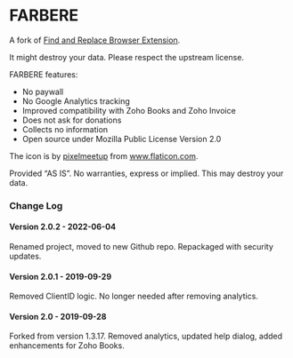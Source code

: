 # FARBERE

A fork of [Find and Replace Browser Extension](https://github.com/Dalimil/Find-and-Replace-Browser-Extension).

It might destroy your data. Please respect the upstream license.

FARBERE features:

* No paywall
* No Google Analytics tracking
* Improved compatibility with Zoho Books and Zoho Invoice
* Does not ask for donations
* Collects no information
* Open source under Mozilla Public License Version 2.0

The icon is by [pixelmeetup](https://www.flaticon.com/authors/pixelmeetup) from www.flaticon.com.

Provided “AS IS”. No warranties, express or implied. This may destroy your data. 

### Change Log

#### Version 2.0.2 - 2022-06-04

Renamed project, moved to new Github repo. Repackaged with security updates.

#### Version 2.0.1 - 2019-09-29

Removed ClientID logic. No longer needed after removing analytics.

#### Version 2.0 - 2019-09-28

Forked from version 1.3.17. Removed analytics, updated help dialog, added enhancements for Zoho Books.
